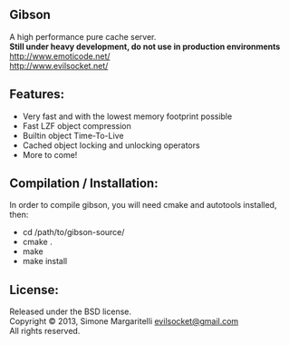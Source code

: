 Gibson
---

A high performance pure cache server.  
**Still under heavy development, do not use in production environments**  
<http://www.emoticode.net/>  
<http://www.evilsocket.net/>

Features:
---
* Very fast and with the lowest memory footprint possible
* Fast LZF object compression
* Builtin object Time-To-Live
* Cached object locking and unlocking operators
* More to come!

Compilation / Installation:
---
In order to compile gibson, you will need cmake and autotools installed, then:

* cd /path/to/gibson-source/
* cmake .
* make
* make install


License:
---

Released under the BSD license.  
Copyright &copy; 2013, Simone Margaritelli <evilsocket@gmail.com>  
All rights reserved.
